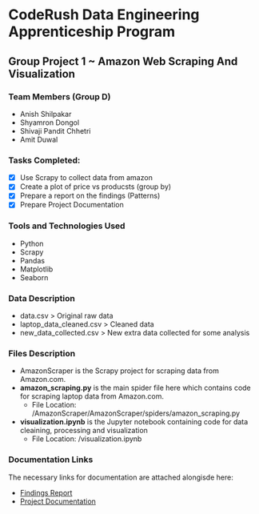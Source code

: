 # CodeRush Data Engineering Apprenticeship Program
## Group Project 1 ~ **Amazon Web Scraping And Visualization**
### Team Members (**Group D**)
- Anish Shilpakar
- Shyamron Dongol
- Shivaji Pandit Chhetri
- Amit Duwal

### Tasks Completed:
- [X] Use Scrapy to collect data from amazon
- [X] Create a plot of price vs producsts (group by)
- [X] Prepare a report on the findings (Patterns) 
- [X] Prepare Project Documentation

### Tools and Technologies Used
- Python
- Scrapy
- Pandas
- Matplotlib
- Seaborn

### Data Description
- data.csv > Original raw data
- laptop_data_cleaned.csv > Cleaned data
- new_data_collected.csv > New extra data collected for some analysis

### Files Description
- AmazonScraper is the Scrapy project for scraping data from Amazon.com.
- **amazon_scraping.py** is the main spider file here which contains code for scraping laptop data from Amazon.com.  
    - File Location: /AmazonScraper/AmazonScraper/spiders/amazon_scraping.py
- **visualization.ipynb** is the Jupyter notebook containing code for data cleaining, processing and visualization
    - File Location: /visualization.ipynb

### Documentation Links
The necessary links for documentation are attached alongisde here:  
- [Findings Report](https://docs.google.com/document/d/141idz7-FPSGZIrd_Q2HySUHfPfu_kJKFA_oeyQLM-sA/edit?usp=sharing)
- [Project Documentation](https://docs.google.com/document/d/143cFhar16zDGwyG6kqr3r5lRxjaT3ogiVHSZcZp-ljA/edit?usp=sharing)
